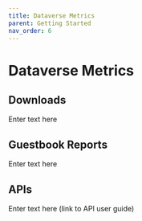 ```yaml
---
title: Dataverse Metrics
parent: Getting Started
nav_order: 6
---
```

<script src="https://unpkg.com/vanilla-back-to-top@7.2.1/dist/vanilla-back-to-top.min.js"></script>
<script>addBackToTop({
  diameter: 56,
  backgroundColor: 'rgb(75, 156, 211)',
  textColor: '#fff'
})</script>

# Dataverse Metrics

## Downloads

Enter text here

## Guestbook Reports

Enter text here

## APIs

Enter text here (link to API user guide)
